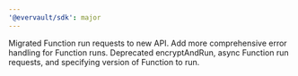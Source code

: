 ```yaml
---
'@evervault/sdk': major
---
```


Migrated Function run requests to new API. Add more comprehensive error handling for Function runs. Deprecated encryptAndRun, async Function run requests, and specifying version of Function to run.
